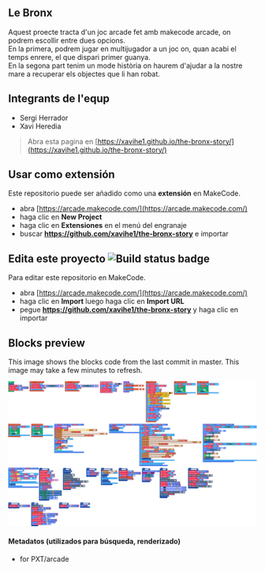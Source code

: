 ## Le Bronx
Aquest proecte tracta d'un joc arcade fet amb makecode arcade, on podrem escollir entre dues opcions. </br> 
En la primera, podrem jugar en multijugador a un joc on, quan acabi el temps enrere, el que dispari primer guanya.</br>
En la segona part tenim un mode història on haurem d'ajudar a la nostre mare a recuperar els objectes que li han robat.

## Integrants de l'equp
* Sergi Herrador
* Xavi Heredia

> Abra esta pagina en [https://xavihe1.github.io/the-bronx-story/](https://xavihe1.github.io/the-bronx-story/)

## Usar como extensión

Este repositorio puede ser añadido como una **extensión** en MakeCode.

* abra [https://arcade.makecode.com/](https://arcade.makecode.com/)
* haga clic en **New Project**
* haga clic en **Extensiones** en el menú del engranaje
* buscar **https://github.com/xavihe1/the-bronx-story** e importar

## Edita este proyecto ![Build status badge](https://github.com/xavihe1/the-bronx-story/workflows/MakeCode/badge.svg)

Para editar este repositorio en MakeCode.

* abra [https://arcade.makecode.com/](https://arcade.makecode.com/)
* haga clic en **Import** luego haga clic en **Import URL**
* pegue **https://github.com/xavihe1/the-bronx-story** y haga clic en importar

## Blocks preview

This image shows the blocks code from the last commit in master.
This image may take a few minutes to refresh.

![A rendered view of the blocks](https://github.com/xavihe1/the-bronx-story/raw/master/.github/makecode/blocks.png)

#### Metadatos (utilizados para búsqueda, renderizado)

* for PXT/arcade
<script src="https://makecode.com/gh-pages-embed.js"></script><script>makeCodeRender("{{ site.makecode.home_url }}", "{{ site.github.owner_name }}/{{ site.github.repository_name }}");</script>
